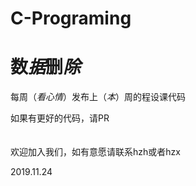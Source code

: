 # __C-Programing__
# __数*据*删*除*__

每周（*看心情*）发布上（*本*）周的程设课代码

如果有更好的代码，请PR<br><br><br>
欢迎加入我们，如有意愿请联系hzh或者hzx

2019.11.24
